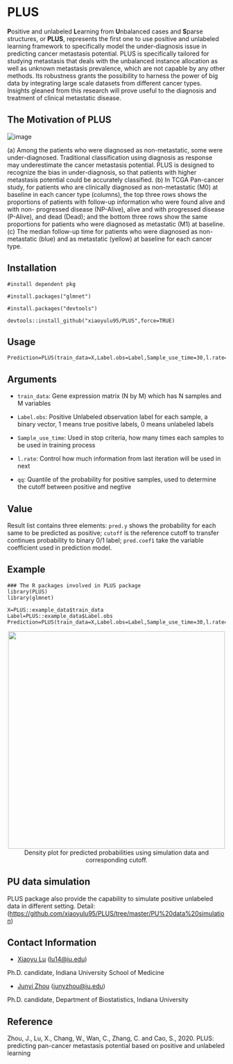 # PLUS
**P**ositive and unlabeled **L**earning from **U**nbalanced cases and **S**parse structures, or **PLUS**, represents the first one to use positive and unlabeled learning framework to specifically model the under-diagnosis issue in predicting cancer metastasis potential. PLUS is specifically tailored for studying metastasis that deals with the unbalanced instance allocation as well as unknown metastasis prevalence, which are not capable by any other methods. Its robustness grants the possibility to harness the power of big data by integrating large scale datasets from different cancer types. Insights gleaned from this research will prove useful to the diagnosis and treatment of clinical metastatic disease.

## The Motivation of PLUS
![image](https://github.com/xiaoyulu95/PLUS/blob/master/fig/F1.png)

(a) Among the patients who were diagnosed as non-metastatic, some were under-diagnosed. Traditional classification using diagnosis as response may underestimate the cancer metastasis potential. PLUS is designed to recognize the bias in under-diagnosis, so that patients with higher metastasis potential could be accurately classified. (b) In TCGA Pan-cancer study, for patients who are clinically diagnosed as non-metastatic (M0) at baseline in each cancer type (columns), the top three rows shows the proportions of patients with follow-up information who were found alive and with non- progressed disease (NP-Alive), alive and with progressed disease (P-Alive), and dead (Dead); and the bottom three rows show the same proportions for patients who were diagnosed as metastatic (M1) at baseline. (c) The median follow-up time for patients who were diagnosed as non-metastatic (blue) and as metastatic (yellow) at baseline for each cancer type.


## Installation

```
#install dependent pkg

#install.packages("glmnet")

#install.packages("devtools")

devtools::install_github("xiaoyulu95/PLUS",force=TRUE)
```

## Usage
```
Prediction=PLUS(train_data=X,Label.obs=Label,Sample_use_time=30,l.rate=1,qq=0.1)
```

## Arguments

* `train_data`: Gene expression matrix (N by M) which has N samples and M variables

* `Label.obs`: Positive Unlabeled observation label for each sample, a binary vector, 1 means true positive labels, 0 means unlabeled labels

* `Sample_use_time`: Used in stop criteria, how many times each samples to be used in training process

* `l.rate`: Control how much information from last iteration will be used in next

* `qq`: Quantile of the probability for positive samples, used to determine the cutoff between positive and negtive

## Value
Result list contains three elements: `pred.y` shows the probability for each same to be predicted as positive; `cutoff` is the reference cutoff to transfer continues probability to binary 0/1 label; `pred.coef1` take the variable coefficient used in prediction model. 

## Example
```
### The R packages involved in PLUS package
library(PLUS)
library(glmnet)

X=PLUS::example_data$train_data
Label=PLUS::example_data$Label.obs
Prediction=PLUS(train_data=X,Label.obs=Label,Sample_use_time=30,l.rate=1,qq=0.1)
```

<!--![image](https://github.com/xiaoyulu95/PLUS/blob/master/fig/density.png)-->


<div align=center> <img src="https://github.com/xiaoyulu95/PLUS/blob/master/fig/density.png" width="500"  height="500"> </div>

<div align=center> Density plot for predicted probabilities using simulation data and corresponding cutoff. </div>


## PU data simulation
PLUS package also provide the capability to simulate positive unlabeled data in different setting. Detail: (https://github.com/xiaoyulu95/PLUS/tree/master/PU%20data%20simulation)


## Contact Information

- [Xiaoyu Lu](https://zcslab.github.io/people/xiaoyu/)
(lu14@iu.edu)

Ph.D. candidate, Indiana University School of Medicine

- [Junyi Zhou](https://fsph.iupui.edu/about/directory/zhou-junyi.html)
(junyzhou@iu.edu)

Ph.D. candidate, Department of Biostatistics, Indiana University


## Reference
Zhou, J., Lu, X., Chang, W., Wan, C., Zhang, C. and Cao, S., 2020. PLUS: predicting pan-cancer metastasis potential based on positive and unlabeled learning

